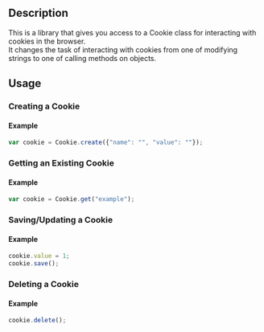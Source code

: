 ## Description

This is a library that gives you access to a Cookie class for interacting with cookies in the browser.  
It changes the task of interacting with cookies from one of modifying strings to one of calling methods on objects. 

## Usage

### Creating a Cookie
#### Example
```javascript
var cookie = Cookie.create({"name": "", "value": ""});
```

### Getting an Existing Cookie
#### Example
```javascript
var cookie = Cookie.get("example");
```

### Saving/Updating a Cookie
#### Example
```javascript
cookie.value = 1;
cookie.save();
```

### Deleting a Cookie
#### Example
```javascript
cookie.delete();
```
